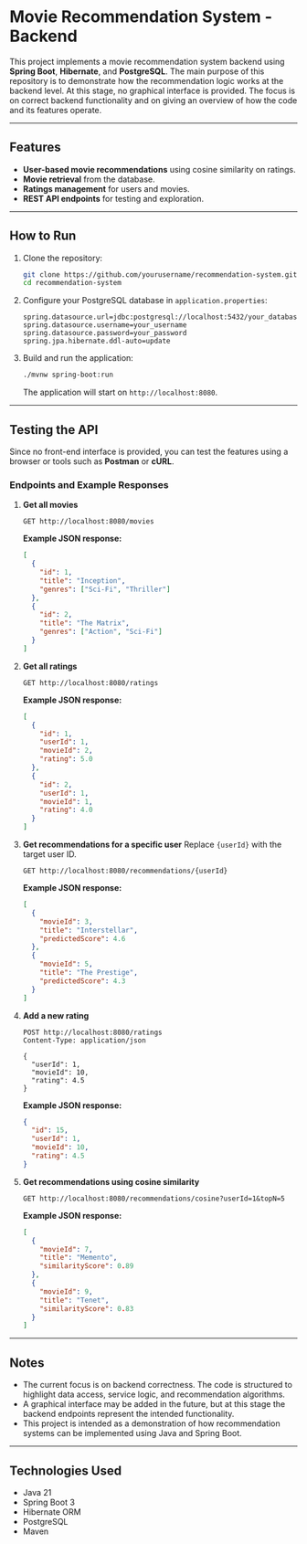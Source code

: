 # Movie Recommendation System - Backend

This project implements a movie recommendation system backend using **Spring Boot**, **Hibernate**, and **PostgreSQL**.
The main purpose of this repository is to demonstrate how the recommendation logic works at the backend level. At this stage, no graphical interface is provided. The focus is on correct backend functionality and on giving an overview of how the code and its features operate.

---

## Features

* **User-based movie recommendations** using cosine similarity on ratings.
* **Movie retrieval** from the database.
* **Ratings management** for users and movies.
* **REST API endpoints** for testing and exploration.

---

## How to Run

1. Clone the repository:

   ```bash
   git clone https://github.com/yourusername/recommendation-system.git
   cd recommendation-system
   ```

2. Configure your PostgreSQL database in `application.properties`:

   ```properties
   spring.datasource.url=jdbc:postgresql://localhost:5432/your_database
   spring.datasource.username=your_username
   spring.datasource.password=your_password
   spring.jpa.hibernate.ddl-auto=update
   ```

3. Build and run the application:

   ```bash
   ./mvnw spring-boot:run
   ```

   The application will start on `http://localhost:8080`.

---

## Testing the API

Since no front-end interface is provided, you can test the features using a browser or tools such as **Postman** or **cURL**.

### Endpoints and Example Responses

1. **Get all movies**

   ```
   GET http://localhost:8080/movies
   ```

   **Example JSON response:**

   ```json
   [
     {
       "id": 1,
       "title": "Inception",
       "genres": ["Sci-Fi", "Thriller"]
     },
     {
       "id": 2,
       "title": "The Matrix",
       "genres": ["Action", "Sci-Fi"]
     }
   ]
   ```

2. **Get all ratings**

   ```
   GET http://localhost:8080/ratings
   ```

   **Example JSON response:**

   ```json
   [
     {
       "id": 1,
       "userId": 1,
       "movieId": 2,
       "rating": 5.0
     },
     {
       "id": 2,
       "userId": 1,
       "movieId": 1,
       "rating": 4.0
     }
   ]
   ```

3. **Get recommendations for a specific user**
   Replace `{userId}` with the target user ID.

   ```
   GET http://localhost:8080/recommendations/{userId}
   ```

   **Example JSON response:**

   ```json
   [
     {
       "movieId": 3,
       "title": "Interstellar",
       "predictedScore": 4.6
     },
     {
       "movieId": 5,
       "title": "The Prestige",
       "predictedScore": 4.3
     }
   ]
   ```

4. **Add a new rating**

   ```
   POST http://localhost:8080/ratings
   Content-Type: application/json

   {
     "userId": 1,
     "movieId": 10,
     "rating": 4.5
   }
   ```

   **Example JSON response:**

   ```json
   {
     "id": 15,
     "userId": 1,
     "movieId": 10,
     "rating": 4.5
   }
   ```

5. **Get recommendations using cosine similarity**

   ```
   GET http://localhost:8080/recommendations/cosine?userId=1&topN=5
   ```

   **Example JSON response:**

   ```json
   [
     {
       "movieId": 7,
       "title": "Memento",
       "similarityScore": 0.89
     },
     {
       "movieId": 9,
       "title": "Tenet",
       "similarityScore": 0.83
     }
   ]
   ```

---

## Notes

* The current focus is on backend correctness. The code is structured to highlight data access, service logic, and recommendation algorithms.
* A graphical interface may be added in the future, but at this stage the backend endpoints represent the intended functionality.
* This project is intended as a demonstration of how recommendation systems can be implemented using Java and Spring Boot.

---

## Technologies Used

* Java 21
* Spring Boot 3
* Hibernate ORM
* PostgreSQL
* Maven